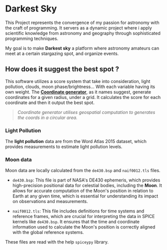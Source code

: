 # Darkest Sky

This Project represents the convergence of my passion for astronomy with the craft of programming. It servers as a dynamic project where i apply scientific knowledge from astronomy and geography through sophisticated programming techniques.

My goal is to make **Darkest sky** a platform where astronomy amateurs can meet at a certain stargazing spot, and organize events.

## How does it suggest the best spot ?

This software utilizes a score system that take into consideration, light pollution, clouds, moon phase/brightness... With each variable having its own weight. The [**Coordinate generator**](./src/Processing/CoordinateGenerator.py), as it names suggest, generate coordinates for a given radius, under a grid. It calculates the score for each coordinate and then it output the best spot. 
 
> *Coordinate generator utilises geospatial computation to generates the coords in a circular area.*
### Light Pollution
The **light pollution** data are from the Word Atlas 2015 dataset, which provides measurements to estimate light pollution levels.

### Moon data
Moon data are locally calculated from the `de430.bsp` and `naif0012.tls` files.
 - `de430.bsp`:  This file is part of NASA's DE430 ephemeris, which provides high-precision positional data for celestial bodies, including the **Moon**. It allows for accurate computation of the Moon's position in relation to Earth at any given time, which is essential for understanding its impact on observations and measurements.     

 - `naif0012.tls`: This file includes definitions for time systems and reference frames, which are crucial for interpreting the data in SPICE kernels like `de430.bsp`. It ensures that the time and coordinate information used to calculate the Moon's position is correctly aligned with the global reference systems.

These files are read with the help `spiceypy` library.




